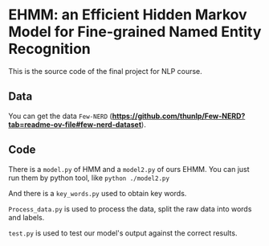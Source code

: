 # EHMM: an Efficient Hidden Markov Model for Fine-grained Named Entity Recognition

This is the source code of the final project for NLP course.

## Data

You can get the data ```Few-NERD``` (**https://github.com/thunlp/Few-NERD?tab=readme-ov-file#few-nerd-dataset**).

## Code

There is a ```model.py``` of HMM and a ```model2.py``` of ours EHMM. You can just run them by python tool, like ```python ./model2.py```

And there is a ```key_words.py``` used to obtain key words.

```Process_data.py``` is used to process the data, split the raw data into words and labels.

```test.py``` is used to test our model's output against the correct results.
